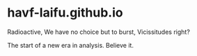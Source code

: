 # havf-laifu.github.io
Radioactive, We have no choice but to burst, Vicissitudes right?

The start of a new era in analysis. Believe it.
